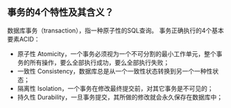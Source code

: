 ## 事务的4个特性及其含义？
数据库事务（transaction），指一种原子性的SQL查询。
事务正确执行的4个基本要素ACID：
- 原子性 Atomicity，一个事务必须视为一个不可分割的最小工作单元，整个事务的所有操作，要么全部执行成功，要么全部执行失败；
- 一致性 Consistency，数据库总是从一个一致性状态转换到另一个一种性状态；
- 隔离性 Isolation，一个事务在修改最终提交前，对其它事务是不可见的；
- 持久性 Durability，一旦事务提交，其所做的修改就会永久保存在数据库中；

